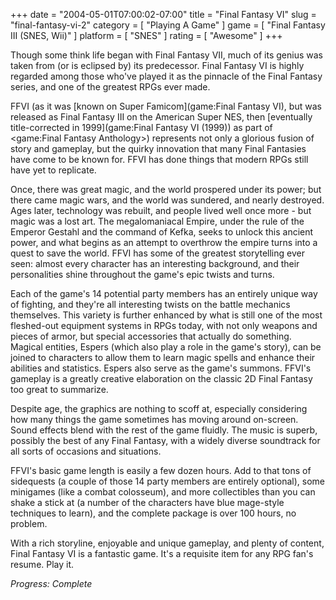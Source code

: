 +++
date = "2004-05-01T07:00:02-07:00"
title = "Final Fantasy VI"
slug = "final-fantasy-vi-2"
category = [ "Playing A Game" ]
game = [ "Final Fantasy III (SNES, Wii)" ]
platform = [ "SNES" ]
rating = [ "Awesome" ]
+++

Though some think life began with Final Fantasy VII, much of its genius was taken from (or is eclipsed by) its predecessor. Final Fantasy VI is highly regarded among those who've played it as the pinnacle of the Final Fantasy series, and one of the greatest RPGs ever made.

FFVI (as it was [known on Super Famicom](game:Final Fantasy VI), but was released as Final Fantasy III on the American Super NES, then [eventually title-corrected in 1999](game:Final Fantasy VI (1999)) as part of <game:Final Fantasy Anthology>) represents not only a glorious fusion of story and gameplay, but the quirky innovation that many Final Fantasies have come to be known for. FFVI has done things that modern RPGs still have yet to replicate.

Once, there was great magic, and the world prospered under its power; but there came magic wars, and the world was sundered, and nearly destroyed. Ages later, technology was rebuilt, and people lived well once more - but magic was a lost art. The megalomaniacal Empire, under the rule of the Emperor Gestahl and the command of Kefka, seeks to unlock this ancient power, and what begins as an attempt to overthrow the empire turns into a quest to save the world. FFVI has some of the greatest storytelling ever seen: almost every character has an interesting background, and their personalities shine throughout the game's epic twists and turns.

Each of the game's 14 potential party members has an entirely unique way of fighting, and they're all interesting twists on the battle mechanics themselves. This variety is further enhanced by what is still one of the most fleshed-out equipment systems in RPGs today, with not only weapons and pieces of armor, but special accessories that actually do something. Magical entities, Espers (which also play a role in the game's story), can be joined to characters to allow them to learn magic spells and enhance their abilities and statistics. Espers also serve as the game's summons. FFVI's gameplay is a greatly creative elaboration on the classic 2D Final Fantasy too great to summarize.

Despite age, the graphics are nothing to scoff at, especially considering how many things the game sometimes has moving around on-screen. Sound effects blend with the rest of the game fluidly. The music is superb, possibly the best of any Final Fantasy, with a widely diverse soundtrack for all sorts of occasions and situations.

FFVI's basic game length is easily a few dozen hours. Add to that tons of sidequests (a couple of those 14 party members are entirely optional), some minigames (like a combat colosseum), and more collectibles than you can shake a stick at (a number of the characters have blue mage-style techniques to learn), and the complete package is over 100 hours, no problem.

With a rich storyline, enjoyable and unique gameplay, and plenty of content, Final Fantasy VI is a fantastic game. It's a requisite item for any RPG fan's resume. Play it.

<i>Progress: Complete</i>